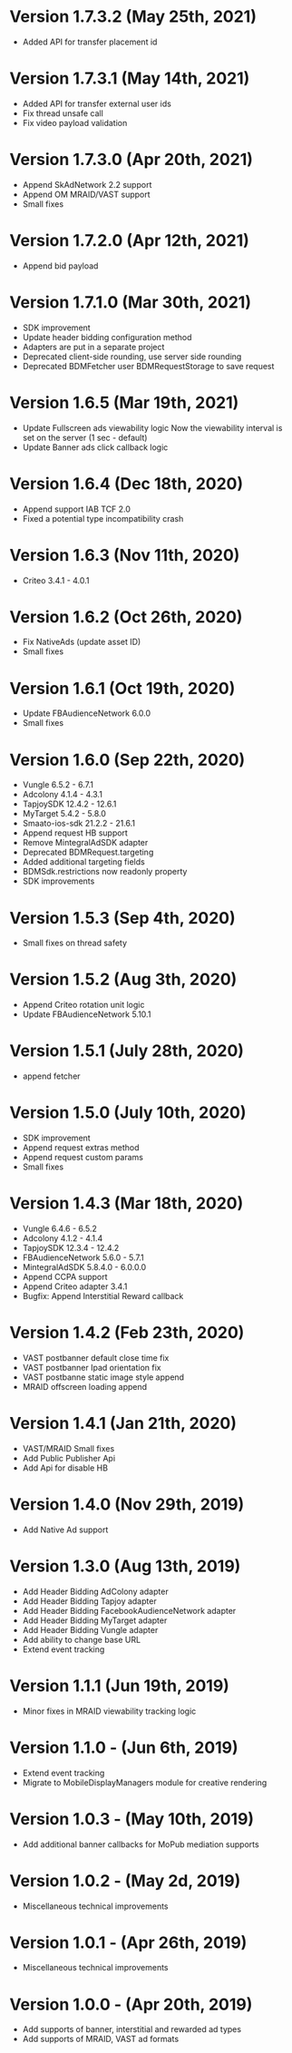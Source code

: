 # Version 1.7.3.2 (May 25th, 2021)

- Added API for transfer placement id

# Version 1.7.3.1 (May 14th, 2021)

- Added API for transfer external user ids
- Fix thread unsafe call
- Fix video payload validation

# Version 1.7.3.0 (Apr 20th, 2021)

- Append SkAdNetwork 2.2 support
- Append OM MRAID/VAST support
- Small fixes

# Version 1.7.2.0 (Apr 12th, 2021)

- Append bid payload

# Version 1.7.1.0 (Mar 30th, 2021)

- SDK improvement
- Update header bidding configuration method
- Adapters are put in a separate project
- Deprecated client-side rounding, use server side rounding
- Deprecated BDMFetcher user BDMRequestStorage to save request

# Version 1.6.5 (Mar 19th, 2021)

- Update Fullscreen ads viewability logic
	Now the viewability interval is set on the server (1 sec - default)
- Update Banner ads click callback logic 

# Version 1.6.4 (Dec 18th, 2020)

- Append support IAB TCF 2.0
- Fixed a potential type incompatibility crash

# Version 1.6.3 (Nov 11th, 2020)

- Criteo 3.4.1 - 4.0.1

# Version 1.6.2 (Oct 26th, 2020)

- Fix NativeAds (update asset ID)
- Small fixes

# Version 1.6.1 (Oct 19th, 2020)

- Update FBAudienceNetwork 6.0.0
- Small fixes

# Version 1.6.0 (Sep 22th, 2020)

- Vungle 6.5.2 - 6.7.1
- Adcolony 4.1.4 - 4.3.1
- TapjoySDK 12.4.2 - 12.6.1
- MyTarget 5.4.2 - 5.8.0
- Smaato-ios-sdk 21.2.2 - 21.6.1
- Append request HB support
- Remove MintegralAdSDK adapter
- Deprecated BDMRequest.targeting
- Added additional targeting fields
- BDMSdk.restrictions now readonly property
- SDK improvements

# Version 1.5.3 (Sep 4th, 2020)
- Small fixes on thread safety

# Version 1.5.2 (Aug 3th, 2020)

- Append Criteo rotation unit logic
- Update FBAudienceNetwork 5.10.1

# Version 1.5.1 (July 28th, 2020)

- append fetcher

# Version 1.5.0 (July 10th, 2020)

- SDK improvement
- Append request extras method
- Append request custom params
- Small fixes

# Version 1.4.3 (Mar 18th, 2020)

- Vungle 6.4.6 - 6.5.2
- Adcolony 4.1.2 - 4.1.4
- TapjoySDK 12.3.4 - 12.4.2
- FBAudienceNetwork 5.6.0 - 5.7.1
- MintegralAdSDK 5.8.4.0 - 6.0.0.0
- Append CCPA support
- Append Criteo adapter 3.4.1
- Bugfix: Append Interstitial Reward callback

# Version 1.4.2 (Feb 23th, 2020)

- VAST postbanner default close time fix
- VAST postbanner Ipad orientation fix
- VAST postbanne static image style append
- MRAID offscreen loading append

# Version 1.4.1 (Jan 21th, 2020)

- VAST/MRAID Small fixes
- Add Public Publisher Api
- Add Api for disable HB

# Version 1.4.0 (Nov 29th, 2019)

- Add Native Ad support

# Version 1.3.0 (Aug 13th, 2019)

- Add Header Bidding AdColony adapter
- Add Header Bidding Tapjoy adapter
- Add Header Bidding FacebookAudienceNetwork adapter
- Add Header Bidding MyTarget adapter
- Add Header Bidding Vungle adapter
- Add ability to change base URL
- Extend event tracking

# Version 1.1.1 (Jun 19th, 2019)

- Minor fixes in MRAID viewability tracking logic

# Version 1.1.0 - (Jun 6th, 2019)

- Extend event tracking 
- Migrate to MobileDisplayManagers module for creative rendering

# Version 1.0.3 - (May 10th, 2019)

- Add additional banner callbacks for MoPub mediation supports

# Version 1.0.2 - (May 2d, 2019)

- Miscellaneous technical improvements

# Version 1.0.1 - (Apr 26th, 2019)

- Miscellaneous technical improvements

# Version 1.0.0 - (Apr 20th, 2019)

- Add supports of banner, interstitial and rewarded ad types
- Add supports of MRAID, VAST ad formats
